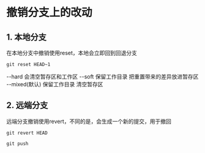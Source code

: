 # 撤销分支上的改动

## 1. 本地分支

在本地分支中撤销使用reset，本地会立即回到回退分支

```git
git reset HEAD~1
```

--hard 会清空暂存区和工作区
--soft 保留工作目录 把重置带来的差异放进暂存区
--mixed(默认) 保留工作目录 清空暂存区

## 2. 远端分支

远端分支撤销使用revert，不同的是，会生成一个新的提交，用于撤回

```git
git revert HEAD

git push
```
